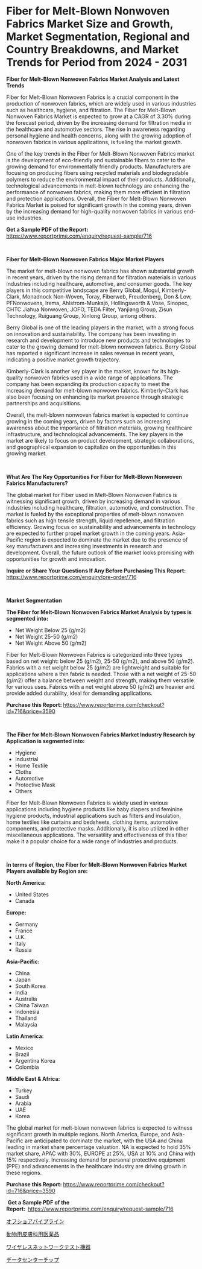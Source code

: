 <p><h1>Fiber for Melt-Blown Nonwoven Fabrics Market Size and Growth, Market Segmentation, Regional and Country Breakdowns, and Market Trends for Period from 2024 -  2031</h1></p><p><strong>Fiber for Melt-Blown Nonwoven Fabrics Market Analysis and Latest Trends</strong></p>
<p><p>Fiber for Melt-Blown Nonwoven Fabrics is a crucial component in the production of nonwoven fabrics, which are widely used in various industries such as healthcare, hygiene, and filtration. The Fiber for Melt-Blown Nonwoven Fabrics Market is expected to grow at a CAGR of 3.30% during the forecast period, driven by the increasing demand for filtration media in the healthcare and automotive sectors. The rise in awareness regarding personal hygiene and health concerns, along with the growing adoption of nonwoven fabrics in various applications, is fueling the market growth.</p><p>One of the key trends in the Fiber for Melt-Blown Nonwoven Fabrics market is the development of eco-friendly and sustainable fibers to cater to the growing demand for environmentally friendly products. Manufacturers are focusing on producing fibers using recycled materials and biodegradable polymers to reduce the environmental impact of their products. Additionally, technological advancements in melt-blown technology are enhancing the performance of nonwoven fabrics, making them more efficient in filtration and protection applications. Overall, the Fiber for Melt-Blown Nonwoven Fabrics Market is poised for significant growth in the coming years, driven by the increasing demand for high-quality nonwoven fabrics in various end-use industries.</p></p>
<p><strong>Get a Sample PDF of the Report:&nbsp;</strong> <a href="https://www.reportprime.com/enquiry/request-sample/716">https://www.reportprime.com/enquiry/request-sample/716</a></p>
<p>&nbsp;</p>
<p><strong>Fiber for Melt-Blown Nonwoven Fabrics Major Market Players</strong></p>
<p><p>The market for melt-blown nonwoven fabrics has shown substantial growth in recent years, driven by the rising demand for filtration materials in various industries including healthcare, automotive, and consumer goods. The key players in this competitive landscape are Berry Global, Mogul, Kimberly-Clark, Monadnock Non-Woven, Toray, Fiberweb, Freudenberg, Don & Low, PFNonwovens, Irema, Ahlstrom-Munksjö, Hollingsworth & Vose, Sinopec, CHTC Jiahua Nonwoven, JOFO, TEDA Filter, Yanjiang Group, Zisun Technology, Ruiguang Group, Xinlong Group, among others.</p><p>Berry Global is one of the leading players in the market, with a strong focus on innovation and sustainability. The company has been investing in research and development to introduce new products and technologies to cater to the growing demand for melt-blown nonwoven fabrics. Berry Global has reported a significant increase in sales revenue in recent years, indicating a positive market growth trajectory.</p><p>Kimberly-Clark is another key player in the market, known for its high-quality nonwoven fabrics used in a wide range of applications. The company has been expanding its production capacity to meet the increasing demand for melt-blown nonwoven fabrics. Kimberly-Clark has also been focusing on enhancing its market presence through strategic partnerships and acquisitions.</p><p>Overall, the melt-blown nonwoven fabrics market is expected to continue growing in the coming years, driven by factors such as increasing awareness about the importance of filtration materials, growing healthcare infrastructure, and technological advancements. The key players in the market are likely to focus on product development, strategic collaborations, and geographical expansion to capitalize on the opportunities in this growing market.</p></p>
<p>&nbsp;</p>
<p><strong>What Are The Key Opportunities For Fiber for Melt-Blown Nonwoven Fabrics Manufacturers?</strong></p>
<p><p>The global market for Fiber used in Melt-Blown Nonwoven Fabrics is witnessing significant growth, driven by increasing demand in various industries including healthcare, filtration, automotive, and construction. The market is fueled by the exceptional properties of melt-blown nonwoven fabrics such as high tensile strength, liquid repellence, and filtration efficiency. Growing focus on sustainability and advancements in technology are expected to further propel market growth in the coming years. Asia-Pacific region is expected to dominate the market due to the presence of key manufacturers and increasing investments in research and development. Overall, the future outlook of the market looks promising with opportunities for growth and innovation.</p></p>
<p><strong>Inquire or Share Your Questions If Any Before Purchasing This Report:</strong> <a href="https://www.reportprime.com/enquiry/pre-order/716">https://www.reportprime.com/enquiry/pre-order/716</a></p>
<p>&nbsp;</p>
<p><strong>Market Segmentation</strong></p>
<p><strong>The Fiber for Melt-Blown Nonwoven Fabrics Market Analysis by types is segmented into:</strong></p>
<p><ul><li>Net Weight Below 25 (g/m2)</li><li>Net Weight 25-50 (g/m2)</li><li>Net Weight Above 50 (g/m2)</li></ul></p>
<p><p>Fiber for Melt-Blown Nonwoven Fabrics is categorized into three types based on net weight: below 25 (g/m2), 25-50 (g/m2), and above 50 (g/m2). Fabrics with a net weight below 25 (g/m2) are lightweight and suitable for applications where a thin fabric is needed. Those with a net weight of 25-50 (g/m2) offer a balance between weight and strength, making them versatile for various uses. Fabrics with a net weight above 50 (g/m2) are heavier and provide added durability, ideal for demanding applications.</p></p>
<p><strong>Purchase this Report:&nbsp;</strong><a href="https://www.reportprime.com/checkout?id=716&price=3590">https://www.reportprime.com/checkout?id=716&price=3590</a></p>
<p>&nbsp;</p>
<p><strong>The Fiber for Melt-Blown Nonwoven Fabrics Market Industry Research by Application is segmented into:</strong></p>
<p><ul><li>Hygiene</li><li>Industrial</li><li>Home Textile</li><li>Cloths</li><li>Automotive</li><li>Protective Mask</li><li>Others</li></ul></p>
<p><p>Fiber for Melt-Blown Nonwoven Fabrics is widely used in various applications including hygiene products like baby diapers and feminine hygiene products, industrial applications such as filters and insulation, home textiles like curtains and bedsheets, clothing items, automotive components, and protective masks. Additionally, it is also utilized in other miscellaneous applications. The versatility and effectiveness of this fiber make it a popular choice for a wide range of industries and products.</p></p>
<p>&nbsp;</p>
<p><strong>In terms of Region, the Fiber for Melt-Blown Nonwoven Fabrics Market Players available by Region are:</strong></p>
<p>
    <p> <strong> North America: </strong>
        <ul>
            <li>United States</li>
            <li>Canada</li>
        </ul>
        </p> 
    <p> <strong> Europe: </strong>
        <ul>
            <li>Germany</li>
            <li>France</li>
            <li>U.K.</li>
            <li>Italy</li>
            <li>Russia</li>
        </ul>
        </p> 
    <p> <strong> Asia-Pacific: </strong>
        <ul>
            <li>China</li>
            <li>Japan</li>
            <li>South Korea</li>
            <li>India</li>
            <li>Australia</li>
            <li>China Taiwan</li>
            <li>Indonesia</li>
            <li>Thailand</li>
            <li>Malaysia</li>
        </ul>
        </p> 
    <p> <strong> Latin America: </strong>
        <ul>
            <li>Mexico</li>
            <li>Brazil</li>
            <li>Argentina Korea</li>
            <li>Colombia</li>
        </ul>
        </p> 
    <p> <strong> Middle East & Africa: </strong>
        <ul>
            <li>Turkey</li>
            <li>Saudi</li>
            <li>Arabia</li>
            <li>UAE</li>
            <li>Korea</li>
        </ul>
    </p>
    </p>
<p><p>The global market for melt-blown nonwoven fabrics is expected to witness significant growth in multiple regions. North America, Europe, and Asia-Pacific are anticipated to dominate the market, with the USA and China leading in market share percentage valuation. NA is expected to hold 35% market share, APAC with 30%, EUROPE at 25%, USA at 10% and China with 15% respectively. Increasing demand for personal protective equipment (PPE) and advancements in the healthcare industry are driving growth in these regions.</p></p>
<p><strong>Purchase this Report: </strong><a href="https://www.reportprime.com/checkout?id=716&price=3590">https://www.reportprime.com/checkout?id=716&price=3590</a></p>
<p>&nbsp;<strong>Get a Sample PDF of the Report:&nbsp;&nbsp;</strong><a href="https://www.reportprime.com/enquiry/request-sample/716">https://www.reportprime.com/enquiry/request-sample/716</a></p>
<p><strong></strong></p>
<p><p><a href="https://medium.com/@terrelliemann565620/%E3%82%AA%E3%83%95%E3%82%B7%E3%83%A7%E3%82%A2%E3%83%91%E3%82%A4%E3%83%97%E3%83%A9%E3%82%A4%E3%83%B3%E5%B8%82%E5%A0%B4-%E5%B8%82%E5%A0%B4%E3%81%AEcagr-%E5%B8%82%E5%A0%B4%E3%83%88%E3%83%AC%E3%83%B3%E3%83%89-%E6%88%90%E9%95%B7%E6%88%A6%E7%95%A5%E3%81%AB%E9%96%A2%E3%81%99%E3%82%8B%E6%B4%9E%E5%AF%9F-049613759f0a">オフショアパイプライン</a></p><p><a href="https://medium.com/@attyourniture/%E7%8D%A3%E5%8C%BB%E3%81%AE%E7%9A%AE%E8%86%9A%E7%A7%91%E8%96%AC%E5%B8%82%E5%A0%B4%E3%81%AE%E5%88%86%E6%9E%90%E3%81%A82024%E5%B9%B4%E3%81%8B%E3%82%892031%E5%B9%B4%E3%81%AB%E4%BA%88%E6%B8%AC%E3%81%95%E3%82%8C%E3%82%8B%E8%A6%8F%E6%A8%A1-a74fc6fe4e7e">動物用皮膚科用医薬品</a></p><p><a href="https://medium.com/@a.d.michael1/%E3%83%AF%E3%82%A4%E3%83%A4%E3%83%AC%E3%82%B9%E3%83%8D%E3%83%83%E3%83%88%E3%83%AF%E3%83%BC%E3%82%AF%E3%83%86%E3%82%B9%E3%83%88%E6%A9%9F%E5%99%A8%E3%81%AE%E5%B8%82%E5%A0%B4%E8%A6%8F%E6%A8%A1%E3%81%8C-%E3%82%B0%E3%83%AD%E3%83%BC%E3%83%90%E3%83%AB%E7%94%A3%E6%A5%AD%E3%81%A7%E6%9C%80%E9%81%A9%E3%81%AA%E3%83%9E%E3%83%BC%E3%82%B1%E3%83%86%E3%82%A3%E3%83%B3%E3%82%B0%E3%83%81%E3%83%A3%E3%83%8D%E3%83%AB%E3%82%92%E6%98%8E%E3%82%89%E3%81%8B%E3%81%AB%E3%81%97%E3%81%BE%E3%81%99-57bbb8b10755">ワイヤレスネットワークテスト機器</a></p><p><a href="https://medium.com/@jodyomenick9056/%E3%83%87%E3%83%BC%E3%82%BF%E3%82%BB%E3%83%B3%E3%82%BF%E3%83%BC%E3%83%81%E3%83%83%E3%83%97%E5%B8%82%E5%A0%B4%E3%83%AC%E3%83%9D%E3%83%BC%E3%83%88%E3%81%AF-%E3%81%93%E3%81%AE%E5%B8%82%E5%A0%B4%E3%81%AE%E6%9C%80%E6%96%B0%E3%81%AE%E3%83%88%E3%83%AC%E3%83%B3%E3%83%89%E3%81%A8%E6%88%90%E9%95%B7%E6%A9%9F%E4%BC%9A%E3%82%92%E6%98%8E%E3%82%89%E3%81%8B%E3%81%AB%E3%81%97%E3%81%BE%E3%81%99-25d0abdb5a0d">データセンターチップ</a></p></p>